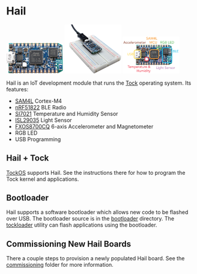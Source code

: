 Hail
====

<img src="media/hail_reva_noheaders_1000x536.jpg" width="30%">
<img src="media/hail_breadboard_1000x859.jpg" width="30%">
<img src="media/hail_reva_noheaders_labeled.png" width="30%">

Hail is an IoT development module that runs the
[Tock](https://github.com/helena-project/tock) operating system.
Its features:

- [SAM4L](http://www.atmel.com/products/microcontrollers/arm/sam4l.aspx) Cortex-M4
- [nRF51822](https://www.nordicsemi.com/eng/Products/Bluetooth-low-energy/nRF51822) BLE Radio
- [SI7021](https://www.silabs.com/products/sensors/humidity-sensors/Pages/si7013-20-21.aspx) Temperature and Humidity Sensor
- [ISL29035](https://www.intersil.com/en/products/optoelectronics/ambient-light-sensors/light-to-digital-sensors/ISL29035.html) Light Sensor
- [FXOS8700CQ](http://www.nxp.com/products/sensors/6-axis-sensors/digital-sensor-3d-accelerometer-2g-4g-8g-plus-3d-magnetometer:FXOS8700CQ) 6-axis Accelerometer and Magnetometer
- RGB LED
- USB Programming


Hail + Tock
-----------

[TockOS](https://github.com/helena-project/tock/tree/master/boards/hail)
supports Hail. See the instructions there for how to program the Tock kernel
and applications.

Bootloader
----------

Hail supports a software bootloader which allows new code to be flashed
over USB. The bootloader source is in the [bootloader](bootloader) directory.
The [tockloader](https://github.com/helena-project/tockloader) utility
can flash applications using the bootloader.

Commissioning New Hail Boards
-----------------------------

There a couple steps to provision a newly populated Hail board.
See the [commissioning](commissioning) folder for more information.
